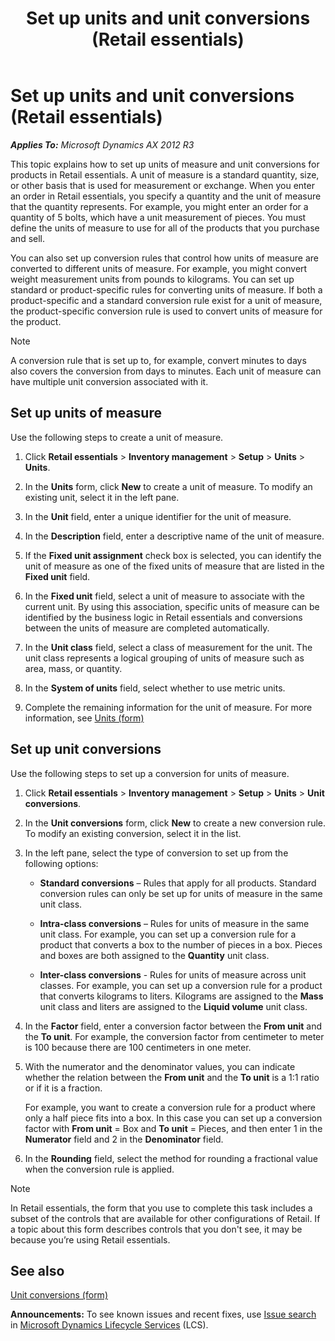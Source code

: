 ﻿---
title: Set up units and unit conversions (Retail essentials)
TOCTitle: Set up units and unit conversions (Retail essentials)
ms:assetid: ee3b5eba-7b77-4d45-9523-731e21b696ac
ms:mtpsurl: https://technet.microsoft.com/en-us/library/Dn736971(v=AX.60)
ms:contentKeyID: 62200448
ms.date: 08/15/2014
mtps_version: v=AX.60
---

# Set up units and unit conversions (Retail essentials) 


_**Applies To:** Microsoft Dynamics AX 2012 R3_

This topic explains how to set up units of measure and unit conversions for products in Retail essentials. A unit of measure is a standard quantity, size, or other basis that is used for measurement or exchange. When you enter an order in Retail essentials, you specify a quantity and the unit of measure that the quantity represents. For example, you might enter an order for a quantity of 5 bolts, which have a unit measurement of pieces. You must define the units of measure to use for all of the products that you purchase and sell.

You can also set up conversion rules that control how units of measure are converted to different units of measure. For example, you might convert weight measurement units from pounds to kilograms. You can set up standard or product-specific rules for converting units of measure. If both a product-specific and a standard conversion rule exist for a unit of measure, the product-specific conversion rule is used to convert units of measure for the product.


> [!NOTE]
> <P>A conversion rule that is set up to, for example, convert minutes to days also covers the conversion from days to minutes. Each unit of measure can have multiple unit conversion associated with it.</P>



## Set up units of measure

Use the following steps to create a unit of measure.

1.  Click **Retail essentials** \> **Inventory management** \> **Setup** \> **Units** \> **Units**.

2.  In the **Units** form, click **New** to create a unit of measure. To modify an existing unit, select it in the left pane.

3.  In the **Unit** field, enter a unique identifier for the unit of measure.

4.  In the **Description** field, enter a descriptive name of the unit of measure.

5.  If the **Fixed unit assignment** check box is selected, you can identify the unit of measure as one of the fixed units of measure that are listed in the **Fixed unit** field.

6.  In the **Fixed unit** field, select a unit of measure to associate with the current unit. By using this association, specific units of measure can be identified by the business logic in Retail essentials and conversions between the units of measure are completed automatically.

7.  In the **Unit class** field, select a class of measurement for the unit. The unit class represents a logical grouping of units of measure such as area, mass, or quantity.

8.  In the **System of units** field, select whether to use metric units.

9.  Complete the remaining information for the unit of measure. For more information, see [Units (form)](https://technet.microsoft.com/en-us/library/hh209233\(v=ax.60\))

## Set up unit conversions

Use the following steps to set up a conversion for units of measure.

1.  Click **Retail essentials** \> **Inventory management** \> **Setup** \> **Units** \> **Unit conversions**.

2.  In the **Unit conversions** form, click **New** to create a new conversion rule. To modify an existing conversion, select it in the list.

3.  In the left pane, select the type of conversion to set up from the following options:
    
      - **Standard conversions** – Rules that apply for all products. Standard conversion rules can only be set up for units of measure in the same unit class.
    
      - **Intra-class conversions** – Rules for units of measure in the same unit class. For example, you can set up a conversion rule for a product that converts a box to the number of pieces in a box. Pieces and boxes are both assigned to the **Quantity** unit class.
    
      - **Inter-class conversions** - Rules for units of measure across unit classes. For example, you can set up a conversion rule for a product that converts kilograms to liters. Kilograms are assigned to the **Mass** unit class and liters are assigned to the **Liquid volume** unit class.

4.  In the **Factor** field, enter a conversion factor between the **From unit** and the **To unit**. For example, the conversion factor from centimeter to meter is 100 because there are 100 centimeters in one meter.

5.  With the numerator and the denominator values, you can indicate whether the relation between the **From unit** and the **To unit** is a 1:1 ratio or if it is a fraction.
    
    For example, you want to create a conversion rule for a product where only a half piece fits into a box. In this case you can set up a conversion factor with **From unit** = Box and **To unit** = Pieces, and then enter 1 in the **Numerator** field and 2 in the **Denominator** field.

6.  In the **Rounding** field, select the method for rounding a fractional value when the conversion rule is applied.


> [!NOTE]
> <P>In Retail essentials, the form that you use to complete this task includes a subset of the controls that are available for other configurations of Retail. If a topic about this form describes controls that you don't see, it may be because you’re using Retail essentials.</P>



## See also

[Unit conversions (form)](https://technet.microsoft.com/en-us/library/hh209285\(v=ax.60\))

  
**Announcements:** To see known issues and recent fixes, use [Issue search](http://go.microsoft.com/fwlink/?linkid=389258) in [Microsoft Dynamics Lifecycle Services](http://go.microsoft.com/fwlink/?linkid=306505) (LCS).

